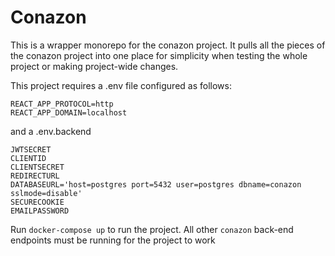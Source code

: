 # Conazon

This is a wrapper monorepo for the conazon project. It pulls all the pieces of the conazon project into one place for simplicity when testing the whole project or making project-wide changes.

This project requires a .env file configured as follows:

```
REACT_APP_PROTOCOL=http
REACT_APP_DOMAIN=localhost
```

and a .env.backend

```
JWTSECRET
CLIENTID
CLIENTSECRET
REDIRECTURL
DATABASEURL='host=postgres port=5432 user=postgres dbname=conazon sslmode=disable'
SECURECOOKIE
EMAILPASSWORD
```

Run `docker-compose up` to run the project. All other `conazon` back-end endpoints must be running for the project to work